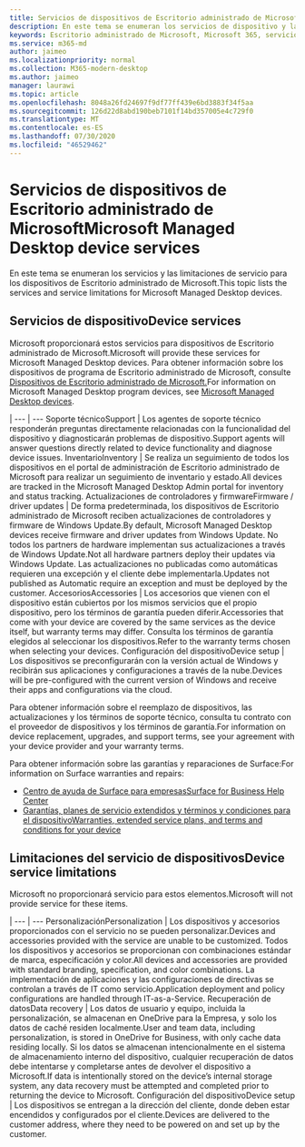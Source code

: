 ```yaml
---
title: Servicios de dispositivos de Escritorio administrado de Microsoft
description: En este tema se enumeran los servicios de dispositivo y la limitación del Escritorio administrado de Microsoft.
keywords: Escritorio administrado de Microsoft, Microsoft 365, servicio, documentación
ms.service: m365-md
author: jaimeo
ms.localizationpriority: normal
ms.collection: M365-modern-desktop
ms.author: jaimeo
manager: laurawi
ms.topic: article
ms.openlocfilehash: 8048a26fd24697f9df77ff439e6bd3883f34f5aa
ms.sourcegitcommit: 126d22d8abd190beb7101f14bd357005e4c729f0
ms.translationtype: MT
ms.contentlocale: es-ES
ms.lasthandoff: 07/30/2020
ms.locfileid: "46529462"
---
```

# <a name="microsoft-managed-desktop-device-services"></a><span data-ttu-id="8bcbe-104">Servicios de dispositivos de Escritorio administrado de Microsoft</span><span class="sxs-lookup"><span data-stu-id="8bcbe-104">Microsoft Managed Desktop device services</span></span>

<span data-ttu-id="8bcbe-105">En este tema se enumeran los servicios y las limitaciones de servicio para los dispositivos de Escritorio administrado de Microsoft.</span><span class="sxs-lookup"><span data-stu-id="8bcbe-105">This topic lists the services and service limitations for Microsoft Managed Desktop devices.</span></span>

## <a name="device-services"></a><span data-ttu-id="8bcbe-106">Servicios de dispositivo</span><span class="sxs-lookup"><span data-stu-id="8bcbe-106">Device services</span></span>

<span data-ttu-id="8bcbe-107">Microsoft proporcionará estos servicios para dispositivos de Escritorio administrado de Microsoft.</span><span class="sxs-lookup"><span data-stu-id="8bcbe-107">Microsoft will provide these services for Microsoft Managed Desktop devices.</span></span> <span data-ttu-id="8bcbe-108">Para obtener información sobre los dispositivos de programa de Escritorio administrado de Microsoft, consulte [Dispositivos de Escritorio administrado de Microsoft.](device-list.md)</span><span class="sxs-lookup"><span data-stu-id="8bcbe-108">For information on Microsoft Managed Desktop program devices, see [Microsoft Managed Desktop devices](device-list.md).</span></span>

 | 
 --- | ---
<span data-ttu-id="8bcbe-109">Soporte técnico</span><span class="sxs-lookup"><span data-stu-id="8bcbe-109">Support</span></span> | <span data-ttu-id="8bcbe-110">Los agentes de soporte técnico responderán preguntas directamente relacionadas con la funcionalidad del dispositivo y diagnosticarán problemas de dispositivo.</span><span class="sxs-lookup"><span data-stu-id="8bcbe-110">Support agents will answer questions directly related to device functionality and diagnose device issues.</span></span>
<span data-ttu-id="8bcbe-111">Inventario</span><span class="sxs-lookup"><span data-stu-id="8bcbe-111">Inventory</span></span> | <span data-ttu-id="8bcbe-112">Se realiza un seguimiento de todos los dispositivos en el portal de administración de Escritorio administrado de Microsoft para realizar un seguimiento de inventario y estado.</span><span class="sxs-lookup"><span data-stu-id="8bcbe-112">All devices are tracked in the Microsoft Managed Desktop Admin portal for inventory and status tracking.</span></span>
<span data-ttu-id="8bcbe-113">Actualizaciones de controladores y firmware</span><span class="sxs-lookup"><span data-stu-id="8bcbe-113">Firmware / driver updates</span></span> | <span data-ttu-id="8bcbe-114">De forma predeterminada, los dispositivos de Escritorio administrado de Microsoft reciben actualizaciones de controladores y firmware de Windows Update.</span><span class="sxs-lookup"><span data-stu-id="8bcbe-114">By default, Microsoft Managed Desktop devices receive firmware and driver updates from Windows Update.</span></span> <span data-ttu-id="8bcbe-115">No todos los partners de hardware implementan sus actualizaciones a través de Windows Update.</span><span class="sxs-lookup"><span data-stu-id="8bcbe-115">Not all hardware partners deploy their updates via Windows Update.</span></span> <span data-ttu-id="8bcbe-116">Las actualizaciones no publicadas como automáticas requieren una excepción y el cliente debe implementarla.</span><span class="sxs-lookup"><span data-stu-id="8bcbe-116">Updates not published as Automatic require an exception and must be deployed by the customer.</span></span>
<span data-ttu-id="8bcbe-117">Accesorios</span><span class="sxs-lookup"><span data-stu-id="8bcbe-117">Accessories</span></span> | <span data-ttu-id="8bcbe-118">Los accesorios que vienen con el dispositivo están cubiertos por los mismos servicios que el propio dispositivo, pero los términos de garantía pueden diferir.</span><span class="sxs-lookup"><span data-stu-id="8bcbe-118">Accessories that come with your device are covered by the same services as the device itself, but warranty terms may differ.</span></span> <span data-ttu-id="8bcbe-119">Consulta los términos de garantía elegidos al seleccionar los dispositivos.</span><span class="sxs-lookup"><span data-stu-id="8bcbe-119">Refer to the warranty terms chosen when selecting your devices.</span></span> 
<span data-ttu-id="8bcbe-120">Configuración del dispositivo</span><span class="sxs-lookup"><span data-stu-id="8bcbe-120">Device setup</span></span>    | <span data-ttu-id="8bcbe-121">Los dispositivos se preconfigurarán con la versión actual de Windows y recibirán sus aplicaciones y configuraciones a través de la nube.</span><span class="sxs-lookup"><span data-stu-id="8bcbe-121">Devices will be pre-configured with the current version of Windows and receive their apps and configurations via the cloud.</span></span> 

<span data-ttu-id="8bcbe-122">Para obtener información sobre el reemplazo de dispositivos, las actualizaciones y los términos de soporte técnico, consulta tu contrato con el proveedor de dispositivos y los términos de garantía.</span><span class="sxs-lookup"><span data-stu-id="8bcbe-122">For information on device replacement, upgrades, and support terms, see your agreement with your device provider and your warranty terms.</span></span>

<span data-ttu-id="8bcbe-123">Para obtener información sobre las garantías y reparaciones de Surface:</span><span class="sxs-lookup"><span data-stu-id="8bcbe-123">For information on Surface warranties and repairs:</span></span>
- [<span data-ttu-id="8bcbe-124">Centro de ayuda de Surface para empresas</span><span class="sxs-lookup"><span data-stu-id="8bcbe-124">Surface for Business Help Center</span></span>](https://support.microsoft.com/hub/4339296/surface-for-business-help)
- [<span data-ttu-id="8bcbe-125">Garantías, planes de servicio extendidos y términos y condiciones para el dispositivo</span><span class="sxs-lookup"><span data-stu-id="8bcbe-125">Warranties, extended service plans, and terms and conditions for your device</span></span>](https://support.microsoft.com/help/4040687/info-about-warranties-extended-service-plans-and-terms-conditions)


## <a name="device-service-limitations"></a><span data-ttu-id="8bcbe-126">Limitaciones del servicio de dispositivos</span><span class="sxs-lookup"><span data-stu-id="8bcbe-126">Device service limitations</span></span>

<span data-ttu-id="8bcbe-127">Microsoft no proporcionará servicio para estos elementos.</span><span class="sxs-lookup"><span data-stu-id="8bcbe-127">Microsoft will not provide service for these items.</span></span>

 | 
 --- | ---
<span data-ttu-id="8bcbe-128">Personalización</span><span class="sxs-lookup"><span data-stu-id="8bcbe-128">Personalization</span></span> | <span data-ttu-id="8bcbe-129">Los dispositivos y accesorios proporcionados con el servicio no se pueden personalizar.</span><span class="sxs-lookup"><span data-stu-id="8bcbe-129">Devices and accessories provided with the service are unable to be customized.</span></span> <span data-ttu-id="8bcbe-130">Todos los dispositivos y accesorios se proporcionan con combinaciones estándar de marca, especificación y color.</span><span class="sxs-lookup"><span data-stu-id="8bcbe-130">All devices and accessories are provided with standard branding, specification, and color combinations.</span></span> <span data-ttu-id="8bcbe-131">La implementación de aplicaciones y las configuraciones de directivas se controlan a través de IT como servicio.</span><span class="sxs-lookup"><span data-stu-id="8bcbe-131">Application deployment and policy configurations are handled through IT-as-a-Service.</span></span>
<span data-ttu-id="8bcbe-132">Recuperación de datos</span><span class="sxs-lookup"><span data-stu-id="8bcbe-132">Data recovery</span></span> | <span data-ttu-id="8bcbe-133">Los datos de usuario y equipo, incluida la personalización, se almacenan en OneDrive para la Empresa, y solo los datos de caché residen localmente.</span><span class="sxs-lookup"><span data-stu-id="8bcbe-133">User and team data, including personalization, is stored in OneDrive for Business, with only cache data residing locally.</span></span> <span data-ttu-id="8bcbe-134">Si los datos se almacenan intencionalmente en el sistema de almacenamiento interno del dispositivo, cualquier recuperación de datos debe intentarse y completarse antes de devolver el dispositivo a Microsoft.</span><span class="sxs-lookup"><span data-stu-id="8bcbe-134">If data is intentionally stored on the device’s internal storage system, any data recovery must be attempted and completed prior to returning the device to Microsoft.</span></span>
<span data-ttu-id="8bcbe-135">Configuración del dispositivo</span><span class="sxs-lookup"><span data-stu-id="8bcbe-135">Device setup</span></span> | <span data-ttu-id="8bcbe-136">Los dispositivos se entregan a la dirección del cliente, donde deben estar encendidos y configurados por el cliente.</span><span class="sxs-lookup"><span data-stu-id="8bcbe-136">Devices are delivered to the customer address, where they need to be powered on and set up by the customer.</span></span>
